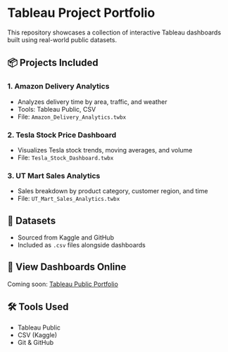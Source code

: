 # Tableau Project Portfolio

This repository showcases a collection of interactive Tableau dashboards built using real-world public datasets.

## 📦 Projects Included

### 1. Amazon Delivery Analytics
- Analyzes delivery time by area, traffic, and weather
- Tools: Tableau Public, CSV
- File: `Amazon_Delivery_Analytics.twbx`

### 2. Tesla Stock Price Dashboard
- Visualizes Tesla stock trends, moving averages, and volume
- File: `Tesla_Stock_Dashboard.twbx`

### 3. UT Mart Sales Analytics
- Sales breakdown by product category, customer region, and time
- File: `UT_Mart_Sales_Analytics.twbx`

## 📂 Datasets
- Sourced from Kaggle and GitHub
- Included as `.csv` files alongside dashboards

## 🚀 View Dashboards Online
Coming soon: [Tableau Public Portfolio](https://public.tableau.com/)

## 🛠 Tools Used
- Tableau Public
- CSV (Kaggle)
- Git & GitHub
